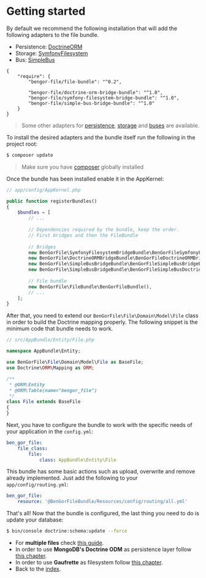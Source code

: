 # Getting started

By default we recommend the following installation that will add the following adapters to the file bundle.

* Persistence: [DoctrineORM](https://github.com/BenGorFile/DoctrineORMBridgeBundle)
* Storage: [SymfonyFilesystem](https://github.com/BenGorFile/SymfonyFilesystemBridgeBundle)
* Bus: [SimpleBus](https://github.com/BenGorFile/SimpleBusBridgeBundle)

```
{
    "require": {
        "bengor-file/file-bundle": "^0.2",

        "bengor-file/doctrine-orm-bridge-bundle": "^1.0",
        "bengor-file/symfony-filesystem-bridge-bundle": "^1.0",
        "bengor-file/simple-bus-bridge-bundle": "^1.0"
    }
} 
```

> Some other adapters for [persistence](adapters_persistence.md), [storage](adapters_storage.md) and 
[buses](adapters_buses.md) are available.

To install the desired adapters and the bundle itself run the following in the project root:

```bash
$ composer update
```

> Make sure you have [composer](http://getcomposer.org) globally installed 

Once the bundle has been installed enable it in the AppKernel:
```php
// app/config/AppKernel.php

public function registerBundles()
{
    $bundles = [
        // ...
        
        // Dependencies required by the bundle, keep the order.
        // First bridges and then the FileBundle
                
        // Bridges
        new BenGorFile\SymfonyFilesystemBridgeBundle\BenGorFileSymfonyFilesystemBridgeBundle(),
        new BenGorFile\DoctrineORMBridgeBundle\BenGorFileDoctrineORMBridgeBundle(),
        new BenGorFile\SimpleBusBridgeBundle\BenGorFileSimpleBusBridgeBundle(),
        new BenGorFile\SimpleBusBridgeBundle\BenGorFileSimpleBusDoctrineORMBridgeBundle(),
      
        // File bundle
        new BenGorFile\FileBundle\BenGorFileBundle(),
        // ...
    ];
}
```

After that, you need to extend our `BenGorFile\File\Domain\Model\File` class in order to build the Doctrine mapping properly.
The following snippet is the minimum code that bundle needs to work.
```php
// src/AppBundle/Entity/File.php

namespace AppBundle\Entity;

use BenGorFile\File\Domain\Model\File as BaseFile;
use Doctrine\ORM\Mapping as ORM;

/**
 * @ORM\Entity
 * @ORM\Table(name="bengor_file")
 */
class File extends BaseFile
{
}
```

Next, you have to configure the bundle to work with the specific needs of your application in the `config.yml`:
```yml
ben_gor_file:
    file_class:
        file:
            class: AppBundle\Entity\File
```
This bundle has some basic actions such as upload, overwrite and remove already implemented. Just add the following
to your `app/config/routing.yml`:
```yml
ben_gor_file:
    resource: '@BenGorFileBundle/Resources/config/routing/all.yml'
```
That's all! Now that the bundle is configured, the last thing you need to do is update your database:
```bash
$ bin/console doctrine:schema:update --force
```

- For **multiple files** check [this guide](usage_multiple_files.md).
- In order to use **MongoDB's Doctrine ODM** as persistence layer follow [this chapter](usage_doctrine_odm_mongodb.md).
- In order to use **Gaufrette** as filesystem follow [this chapter](usage_gaufrette.md).
- Back to the [index](index.md).
